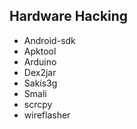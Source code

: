 ## Hardware Hacking

- Android-sdk
- Apktool
- Arduino
- Dex2jar
- Sakis3g
- Smali
- scrcpy
- wireflasher
